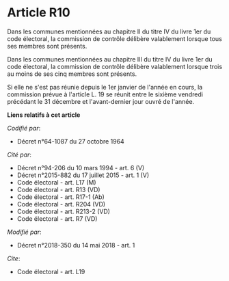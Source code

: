 # Article R10

Dans les communes mentionnées au chapitre II du titre IV du livre 1er du code électoral, la commission de contrôle délibère
valablement lorsque tous ses membres sont présents. 

Dans les communes mentionnées au chapitre III du titre IV du livre 1er du code électoral, la commission de contrôle délibère
valablement lorsque trois au moins de ses cinq membres sont présents. 

Si elle ne s'est pas réunie depuis le 1er janvier de l'année en cours, la commission prévue à l'article L. 19 se réunit entre
le sixième vendredi précédant le 31 décembre et l'avant-dernier jour ouvré de l'année.

**Liens relatifs à cet article**

_Codifié par_:

  - Décret n°64-1087 du 27 octobre 1964

_Cité par_:

  - Décret n°94-206 du 10 mars 1994 - art. 6 (V)
  - Décret n°2015-882 du 17 juillet 2015 - art. 1 (V)
  - Code électoral - art. L17 (M)
  - Code électoral - art. R13 (VD)
  - Code électoral - art. R17-1 (Ab)
  - Code électoral - art. R204 (VD)
  - Code électoral - art. R213-2 (VD)
  - Code électoral - art. R7 (VD)

_Modifié par_:

  - Décret n°2018-350 du 14 mai 2018 - art. 1

_Cite_:

  - Code électoral - art. L19
